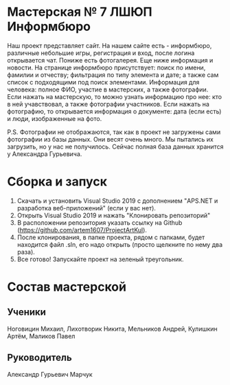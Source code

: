 # Мастерская № 7 ЛШЮП Информбюро 

Наш проект представляет сайт. На нашем сайте есть - информбюро, различные небольшие игры, регистрация и вход, после логина открывается чат. Пониже есть фотогалерея. Еще ниже информация и новости. На странице информбюро присутствует: поиск по имени, фамилии и отчеству; фильтрация по типу элемента и дате; а также сам список с подходящими под поиск элементами. Информация для человека: полное ФИО, участие в мастерских, а также фотографии. Если нажать на мастерскую, то можно узнать информацию про нее: кто в ней учавствовал, а также фотографии участников. Если нажать на фотографию, то открывается информация о документе: дата (если есть) и люди, изображенные на фото.

P.S. Фотографии не отображаются, так как в проект не загружены сами фотографии из базы данных. Они весят очень много. Мы пытались их загрузить, но у нас не получилось. Сейчас полная база данных хранится у Александра Гурьевича.

# Сборка и запуск

1. Скачать и установить Visual Studio 2019 с дополнением "APS.NET и разработка веб-приложений" (если у вас нет).
2. Открыть Visual Studio 2019 и нажать "Клонировать репозиторий"
3. В расположении репозитория указать ссылку на Github (https://github.com/artem1607/ProjectArtKul).
3. После клонирования, в папке проекта, рядом с папками, будет находится файл .sln, его надо открыть (просто щелкните по нему два раза).
4. Все готово! Запускайте проект на зеленый треугольник.

# Состав мастерской
## Ученики
Ноговицин Михаил, 
Лихотворик Никита, 
Мельников Андрей, 
Кулишкин Артём, 
Маликов Павел

## Руководитель
Александр Гурьевич Марчук
